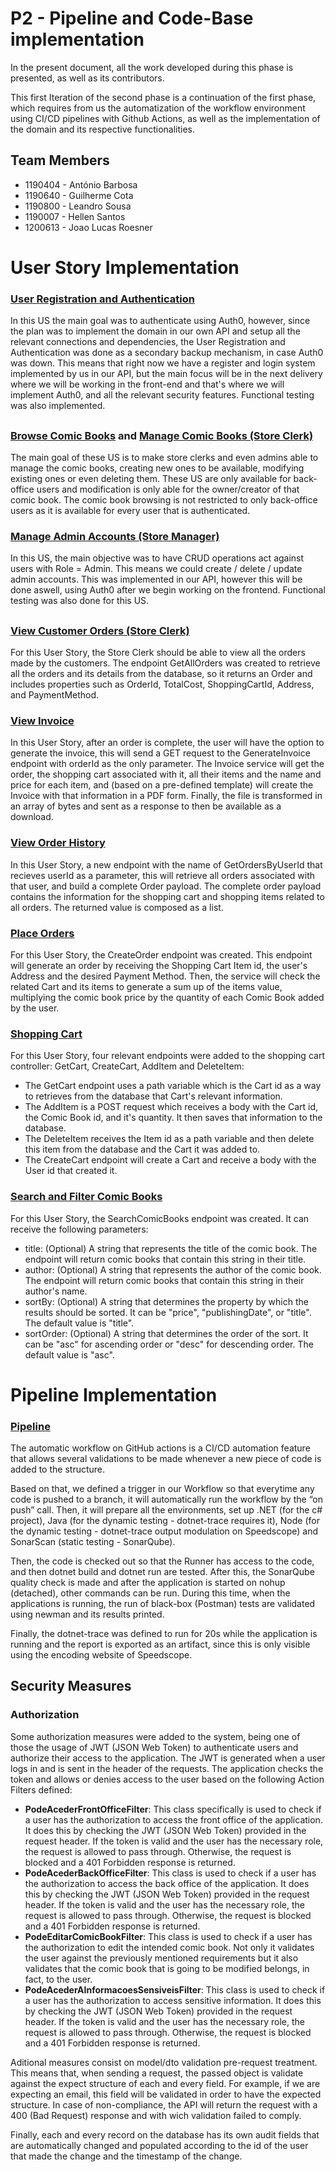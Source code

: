 # P2 - Pipeline and Code-Base implementation

In the present document, all the work developed during this phase is presented, as well as its contributors.

This first Iteration of the second phase is a continuation of the first phase, which requires from us the automatization of the workflow environment using CI/CD pipelines with Github Actions, as well as the implementation of the domain and its respective functionalities.

## Team Members
- 1190404 - António Barbosa
- 1190640 - Guilherme Cota
- 1190800 - Leandro Sousa
- 1190007 - Hellen Santos
- 1200613 - Joao Lucas Roesner

# User Story Implementation

### [User Registration and Authentication](https://github.com/padrinoski/desofs2024_M1C_1/issues/1)

In this US the main goal was to authenticate using Auth0, however, since the plan was to implement the domain in our own API and setup all the relevant connections and dependencies, the User Registration and Authentication was done as a secondary backup mechanism, in case Auth0 was down. This means that right now we have a register and login system implemented by us in our API, but the main focus will be in the next delivery where we will be working in the front-end and that's where we will implement Auth0, and all the relevant security features. Functional testing was also implemented.

<h2>  </h2>

### [Browse Comic Books](https://github.com/padrinoski/desofs2024_M1C_1/issues/2) and [Manage Comic Books (Store Clerk)](https://github.com/padrinoski/desofs2024_M1C_1/issues/8)

The main goal of these US is to make store clerks and even admins able to manage the comic books, creating new ones to be available, modifying existing ones or even deleting them. These US are only available for back-office users and modification is only able for the owner/creator of that comic book. The comic book browsing is not restricted to only back-office users as it is available for every user that is authenticated.

### [Manage Admin Accounts (Store Manager)](https://github.com/padrinoski/desofs2024_M1C_1/issues/10)
In this US, the main objective was to have CRUD operations act against users with Role = Admin. This means we could create / delete / update admin accounts. This was implemented in our API, however this will be done aswell, using Auth0 after we begin working on the frontend. Functional testing was also done for this US.
<h2>  </h2>

### [View Customer Orders (Store Clerk)](https://github.com/padrinoski/desofs2024_M1C_1/issues/9)
For this User Story, the  Store Clerk should be able to view all the orders made by the customers. The endpoint GetAllOrders was created to retrieve all the orders and its details from the database, so it returns an Order and includes properties such as OrderId, TotalCost, ShoppingCartId, Address, and PaymentMethod.

### [View Invoice](https://github.com/padrinoski/desofs2024_M1C_1/issues/7)
In this User Story, after an order is complete, the user will have the option to generate the invoice, this will send a GET request to the GenerateInvoice endpoint with orderId as the only parameter. The Invoice service will get the order, the shopping cart associated with it, all their items and the name and price for each item, and (based on a pre-defined template) will create the Invoice with that information in a PDF form. Finally, the file is transformed in an array of bytes and sent as a response to then be available as a download.

### [View Order History](https://github.com/padrinoski/desofs2024_M1C_1/issues/6)
In this User Story, a new endpoint with the name of GetOrdersByUserId that recieves userId as a parameter, this will retrieve all orders associated with that user, and build a complete Order payload. The complete order payload contains the information for the shopping cart and shopping items related to all orders. The returned value is composed as a list.

### [Place Orders](https://github.com/padrinoski/desofs2024_M1C_1/issues/5)
For this User Story, the CreateOrder endpoint was created. This endpoint will generate an order by receiving the Shopping Cart Item id, the user's Address and the desired Payment Method. Then, the service will check the related Cart and its items to generate a sum up of the items value, multiplying the comic book price by the quantity of each Comic Book added by the user.

### [Shopping Cart](https://github.com/padrinoski/desofs2024_M1C_1/issues/4)
For this User Story, four relevant endpoints were added to the shopping cart controller: GetCart, CreateCart, AddItem and DeleteItem:
- The GetCart endpoint uses a path variable which is the Cart id as a way to retrieves from the database that Cart's relevant information.
- The AddItem is a POST request which receives a body with the Cart id, the Comic Book id, and it's quantity. It then saves that information to the database.
- The DeleteItem receives the Item id as a path variable and then delete this item from the database and the Cart it was added to.
- The CreateCart endpoint will create a Cart and receive a body with the User id that created it.

### [Search and Filter Comic Books](https://github.com/padrinoski/desofs2024_M1C_1/issues/3)
For this User Story, the SearchComicBooks endpoint was created. It can receive the following parameters:
- title: (Optional) A string that represents the title of the comic book. The endpoint will return comic books that contain this string in their title.
- author: (Optional) A string that represents the author of the comic book. The endpoint will return comic books that contain this string in their author's name.
- sortBy: (Optional) A string that determines the property by which the results should be sorted. It can be "price", "publishingDate", or "title". The default value is "title".
- sortOrder: (Optional) A string that determines the order of the sort. It can be "asc" for ascending order or "desc" for descending order. The default value is "asc".

# Pipeline Implementation

### [Pipeline](https://github.com/padrinoski/desofs2024_M1C_1/issues/11)
The automatic workflow on GitHub actions is a CI/CD automation feature that allows several validations to be made whenever a new piece of code is added to the structure.

Based on that, we defined a trigger in our Workflow so that everytime any code is pushed to a branch, it will automatically run the workflow by the “on push” call. Then, it will prepare all the environments, set up .NET (for the c# project), Java (for the dynamic testing - dotnet-trace requires it), Node (for the dynamic testing - dotnet-trace output modulation on Speedscope) and SonarScan (static testing - SonarQube).

Then, the code is checked out so that the Runner has access to the code, and then dotnet build and dotnet run are tested. After this, the SonarQube quality check is made and after the application is started on nohup (detached), other commands can be run. During this time, when the applications is running, the run of black-box (Postman) tests are validated using newman and its results printed. 

Finally, the dotnet-trace was defined to run for 20s while the application is running and the report is exported as an artifact, since this is only visible using the encoding website of Speedscope.

## Security Measures

### Authorization
Some authorization measures were added to the system, being one of those the usage of JWT (JSON Web Token) to authenticate users and authorize their access to the application. The JWT is generated when a user logs in and is sent in the header of the requests. The application checks the token and allows or denies access to the user based on the following Action Filters defined:
- **PodeAcederFrontOfficeFilter**: This class specifically is used to check if a user has the authorization to access the front office of the application. It does this by checking the JWT (JSON Web Token) provided in the request header. If the token is valid and the user has the necessary role, the request is allowed to pass through. Otherwise, the request is blocked and a 401 Forbidden response is returned.
- **PodeAcederBackOfficeFilter**: This class is used to check if a user has the authorization to access the back office of the application. It does this by checking the JWT (JSON Web Token) provided in the request header. If the token is valid and the user has the necessary role, the request is allowed to pass through. Otherwise, the request is blocked and a 401 Forbidden response is returned.
- **PodeEditarComicBookFilter**: This class is used to check if a user has the authorization to edit the intended comic book. Not only it validates the user against the previously mentioned requirements but it also validates that the comic book that is going to be modified belongs, in fact, to the user.
- **PodeAcederAInformacoesSensiveisFilter**: This class is used to check if a user has the authorization to access sensitive information. It does this by checking the JWT (JSON Web Token) provided in the request header. If the token is valid and the user has the necessary role, the request is allowed to pass through. Otherwise, the request is blocked and a 401 Forbidden response is returned.

Aditional measures consist on model/dto validation pre-request treatment. This means that, when sending a request, the passed object is validate against the expect structure of each and every field. For example, if we are expecting an email, this field will be validated in order to have the expected structure. In case of non-compliance, the API will return the request with a 400 (Bad Request) response and with wich validation failed to comply. 

Finally, each and every record on the database has its own audit fields that are automatically changed and populated according to the id of the user that made the change and the timestamp of the change.
